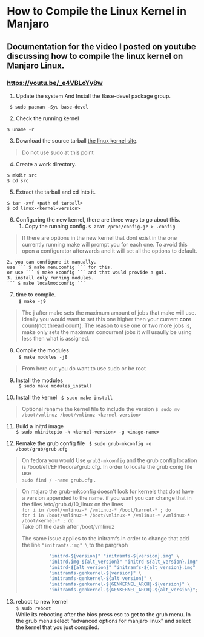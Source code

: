 # How to Compile the Linux Kernel in Manjaro
## Documentation for the video I posted on youtube discussing how to compile the linux kernel on Manjaro Linux.
### https://youtu.be/_e4VBLoYy8w
1. Update the system And Install the Base-devel package group.

``` $ sudo pacman -Syu base-devel```

2. Check the running kernel

``` $ uname -r ```

3. Download the source tarball [the linux kernel site](https://www.kernel.org).

> Do not use sudo at this point
4. Create a work directory.
```
$ mkdir src
$ cd src 
```
5. Extract the tarball and cd into it.
```
$ tar -xvf <path of tarball>
$ cd linux-<kernel-version>
```
6. Configuring the new kernel, there are three ways to go about this.
    1. Copy the running config. 
  ``` $ zcat /proc/config.gz > .config ```
> If there are options in the new kernel that dont exist in the one currently running make will prompt you for each one. To avoid this open a configurator afterwards and it will set all the options to default.  

    2. you can configure it manually.   
    use ``` $ make menuconfig ``` for this.
    or use ``` $ make xconfig ``` and that would provide a gui.  
    3. install only running modules.
    ``` $ make localmodconfig ```
    
7. time to compile.  
``` $ make -j9```
> The j after make sets the maximum amount of jobs that make will use. ideally you would want to set this one higher then your current **core** count(not thread count). The reason to use one or two more jobs is, make only sets the maximum concurrent jobs it will usaully be using less then what is assigned.

8. Compile the modules  
``` $ make modules -j8```


> From here out you do want to use sudo or be root 
9. Install the modules  
``` $ sudo make modules_install```  

10. Install the kernel
``` $ sudo make install```
> Optional rename the kernel file to include the version ```$ sudo mv /boot/vmlinuz /boot/vmlinuz-<kernel-version>``` 
11. Build a initrd image  
``` $ sudo mkinitcpio -k <kernel-version> -g <image-name> ```

12. Remake the grub config file
``` $ sudo grub-mkconfig -o /boot/grub/grub.cfg```
> On fedora you would Use ```grub2-mkconfig``` and the grub config location is /boot/efi/EFI/fedora/grub.cfg. In order to locate the grub conig file use  
> ```sudo find / -name grub.cfg``` .

> On majaro the grub-mkconfig doesn't look for kernels that dont have a version appended to the name. if you want you can change that in the files /etc/grub.d/10_linux
> on the lines  
> ``` for i in /boot/vmlinuz-* /vmlinuz-* /boot/kernel-* ; do ```  
> ``` for i in /boot/vmlinuz-* /boot/vmlinux-* /vmlinuz-* /vmlinux-* /boot/kernel-* ; do ```  
> Take off the dash after /boot/vmlinuz
> 
> The same issue applies to the initramfs.In order to change that add the line ``` "initramfs.img" \ ```
> to the pargraph
> ``` for i in "initrd.img-${version}" "initrd-${version}.img" "initrd-${version}.gz" \
>           "initrd-${version}" "initramfs-${version}.img" \
>           "initrd.img-${alt_version}" "initrd-${alt_version}.img" \
>           "initrd-${alt_version}" "initramfs-${alt_version}.img" \
>           "initramfs-genkernel-${version}" \
>           "initramfs-genkernel-${alt_version}" \
>           "initramfs-genkernel-${GENKERNEL_ARCH}-${version}" \
>           "initramfs-genkernel-${GENKERNEL_ARCH}-${alt_version}"; do
> ```

13. reboot to new kernel  
``` $ sudo reboot ```  
While its rebooting after the bios press esc to get to the grub menu. In the grub menu select "advanced options for manjaro linux" and select the kernel that you just compiled.
 
